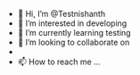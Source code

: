 - 👋 Hi, I’m @Testnishanth
- 👀 I’m interested in developing
- 🌱 I’m currently learning testing
- 💞️ I’m looking to collaborate on 
- 
- 📫 How to reach me ...

<!---
Testnishanth/Testnishanth is a ✨ special ✨ repository because its `README.md` (this file) appears on your GitHub profile.
You can click the Preview link to take a look at your changes.
--->
